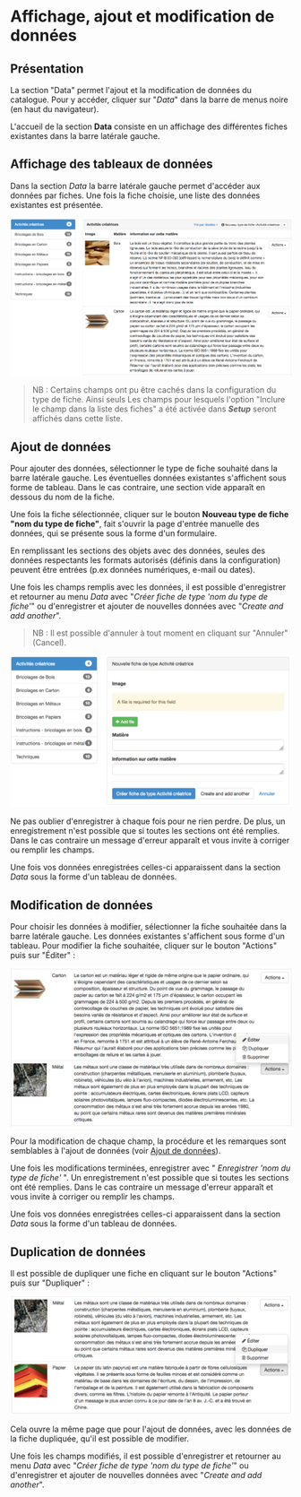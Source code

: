 # Affichage, ajout et modification de données 

## Présentation

La section "Data" permet l'ajout et la modification de données du catalogue. Pour y accéder, 
cliquer sur "*Data*" dans la barre de menus noire (en haut du navigateur). 

L'accueil de la section **Data** consiste en un affichage des différentes fiches existantes dans la barre latérale gauche. 

## Affichage des tableaux de données

Dans la section *Data* la barre latérale gauche permet d'accéder aux données par fiches. Une fois la fiche choisie, une liste des données existantes est présentée. 

![](assets/captures_CATIMA/data/data.PNG)

> NB : Certains champs ont pu être cachés dans la configuration du type de fiche. Ainsi seuls Les champs pour lesquels l'option "Inclure le champ dans la liste des fiches" a été activée dans ***Setup*** seront affichés dans cette liste.

## Ajout de données

Pour ajouter des données, sélectionner le type de fiche souhaité dans la barre latérale gauche. Les éventuelles données existantes s'affichent sous forme de tableau. Dans le cas contraire, une section vide apparaît en dessous du nom de la fiche.

Une fois la fiche sélectionnée, cliquer sur le bouton  **Nouveau type de fiche "nom du type de fiche"**, fait s'ouvrir la page d'entrée manuelle des données, qui se présente sous la forme d'un formulaire.

En remplissant les sections des objets avec des données, seules des données respectants les formats autorisés (définis dans la configuration) peuvent être entrées (p.ex données numériques, e-mail ou dates).

Une fois les champs remplis avec les données, il est possible d'enregistrer et retourner au menu *Data* avec "*Créer fiche de type 'nom du type de fiche'*" ou d'enregistrer et ajouter de nouvelles données avec "*Create and add another*".

> NB : Il est possible d'annuler à tout moment en cliquant sur "Annuler" (Cancel).

![](assets/captures_CATIMA/data/add_new_data.PNG)  

Ne pas oublier d'enregistrer à chaque fois pour ne rien perdre. De plus, un enregistrement n'est possible que si toutes les sections ont été remplies. Dans le cas contraire un message d'erreur apparaît et vous invite à corriger ou remplir les champs.

Une fois vos données enregistrées celles-ci apparaissent dans la section *Data* sous la forme d'un tableau de données. 

## Modification de données

Pour choisir les données à modifier, sélectionner la fiche souhaitée dans la barre latérale gauche. Les données existantes s'affichent sous forme d'un tableau. Pour modifier la fiche souhaitée, cliquer sur le bouton "Actions" puis sur "Éditer" :

![](assets/captures_CATIMA/data/edit_data.PNG)  

Pour la modification de chaque champ, la procédure et les remarques sont semblables à l'ajout de données (voir [Ajout de données](#ajout-de-données)).

Une fois les modifications terminées, enregistrer avec " *Enregistrer 'nom du type de fiche'* ". Un enregistrement n'est possible que si toutes les sections ont été remplies. Dans le cas contraire un message d'erreur apparaît et vous invite à corriger ou remplir les champs.

Une fois vos données enregistrées celles-ci apparaissent dans la section *Data* sous la forme d'un tableau de données. 

## Duplication de données

Il est possible de dupliquer une fiche en cliquant sur le bouton "Actions" puis sur "Dupliquer" : 

![](assets/captures_CATIMA/data/duplicate_data.PNG)  

Cela ouvre la même page que pour l'ajout de données, avec les données de la fiche dupliquée, qu'il est possible de modifier.

Une fois les champs modifiés, il est possible d'enregistrer et retourner au menu *Data* avec "*Créer fiche de type 'nom du type de fiche'*" ou d'enregistrer et ajouter de nouvelles données avec "*Create and add another*".